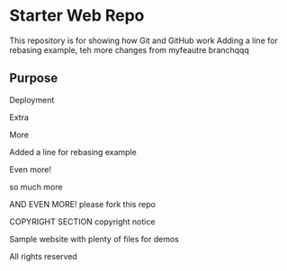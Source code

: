 # Starter Web Repo

This repository is for showing how Git and GitHub work
Adding a line for rebasing example, teh more changes from myfeautre branchqqq
## Purpose

Deployment

Extra

More

Added a line for rebasing example


Even more!

so much more


AND EVEN MORE! please fork this repo

COPYRIGHT SECTION
	copyright notice

Sample website with plenty of files for demos

All rights reserved
